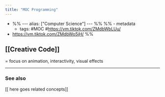 ```yaml
---
title: "MOC Programming"
---
```

- %% ---
alias: ["Computer Science"]
--- %%
%% - metadata
	- tags: #MOC #https://vm.tiktok.com/ZMdbWbLUu/
- https://vm.tiktok.com/ZMdbWo5jH/
%%

## [[Creative Code]]
= focus on animation, interactivity, visual effects

-------------
### See also
[[ here goes related concepts]]
